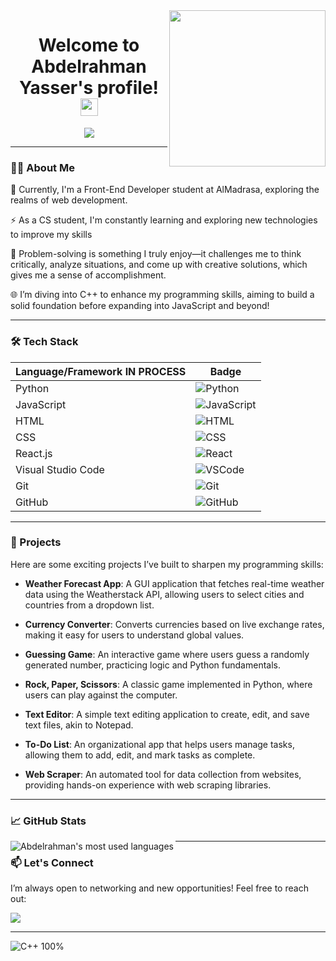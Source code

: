 <img width="250" align="right" src="https://c.tenor.com/_DOBjnGspYAAAAAM/code-coding.gif">

<h1 align="center">Welcome to Abdelrahman Yasser's profile! <img src="https://media.giphy.com/media/hvRJCLFzcasrR4ia7z/giphy.gif" width="28"></h1>

<p align="center">
  <a href="https://github.com/DenverCoder1/readme-typing-svg">
    <img src="https://readme-typing-svg.herokuapp.com/?lines=Aspiring%20Front-End%20Developer;Ex-Senior%20Community%20Manager;Creative%20Python%20Project%20Builder;Always%20Learning%20New%20Things&font=Fira%20Code&center=true&width=500&height=45&color=blue&vCenter=true&size=22">
  </a>
</p>

---

### 👨‍💻 About Me

🌱 Currently, I'm a Front-End Developer student at AlMadrasa, exploring the realms of web development.

⚡ As a CS student, I'm constantly learning and exploring new technologies to improve my skills

🌟  Problem-solving is something I truly enjoy—it challenges me to think critically, analyze situations, and come up with creative solutions, which gives me a sense of accomplishment.

🌐 I’m diving into C++ to enhance my programming skills, aiming to build a solid foundation before expanding into JavaScript and beyond!

---

### 🛠️ Tech Stack

| Language/Framework IN PROCESS | Badge |
|--------------------|-------|
| Python             | ![Python](https://img.shields.io/badge/-Python%20-05122A?style=flat&logo=python) |
| JavaScript         | ![JavaScript](https://img.shields.io/badge/-JavaScript-05122A?style=flat&logo=javascript) |
| HTML               | ![HTML](https://img.shields.io/badge/-HTML-05122A?style=flat&logo=HTML5) |
| CSS                | ![CSS](https://img.shields.io/badge/-CSS-05122A?style=flat&logo=CSS3&logoColor=1572B6) |
| React.js           | ![React](https://img.shields.io/badge/-React-05122A?style=flat&logo=react) |
| Visual Studio Code | ![VSCode](https://img.shields.io/badge/-Visual%20Studio%20Code-05122A?style=flat&logo=visual-studio-code&logoColor=007ACC) |
| Git                | ![Git](https://img.shields.io/badge/-Git-05122A?style=flat&logo=git) |
| GitHub             | ![GitHub](https://img.shields.io/badge/-GitHub-05122A?style=flat&logo=github) |

---

### 🌟 Projects

Here are some exciting projects I’ve built to sharpen my programming skills:

- **Weather Forecast App**: A GUI application that fetches real-time weather data using the Weatherstack API, allowing users to select cities and countries from a dropdown list.

- **Currency Converter**: Converts currencies based on live exchange rates, making it easy for users to understand global values.

- **Guessing Game**: An interactive game where users guess a randomly generated number, practicing logic and Python fundamentals.

- **Rock, Paper, Scissors**: A classic game implemented in Python, where users can play against the computer.

- **Text Editor**: A simple text editing application to create, edit, and save text files, akin to Notepad.

- **To-Do List**: An organizational app that helps users manage tasks, allowing them to add, edit, and mark tasks as complete.

- **Web Scraper**: An automated tool for data collection from websites, providing hands-on experience with web scraping libraries.

---

### 📈 GitHub Stats
<img align="left" src="https://github-readme-stats.vercel.app/api/top-langs?username=abdoyasser702&show_icons=true&locale=en&layout=compact&theme=radical" alt="Abdelrahman's most used languages" />

---

### 📫 Let's Connect

I’m always open to networking and new opportunities! Feel free to reach out:

<a href="https://www.linkedin.com/in/abdelrahman-yasser-006675327/" target="_blank"><img src="https://img.shields.io/badge/-abdelrahman%20Yasser-0077B5?style=for-the-badge&logo=Linkedin&logoColor=white"/></a>


---

<img src="https://img.shields.io/badge/Python-100%25-blue?style=flat-square&logo=python" alt="C++ 100%" />
